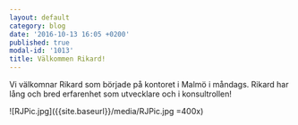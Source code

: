 ```yaml
---
layout: default
category: blog
date: '2016-10-13 16:05 +0200'
published: true
modal-id: '1013'
title: Välkommen Rikard!
---
```

Vi välkomnar Rikard som började på kontoret i Malmö i måndags. Rikard har lång och bred erfarenhet som utvecklare och i konsultrollen! 

![RJPic.jpg]({{site.baseurl}}/media/RJPic.jpg =400x)
